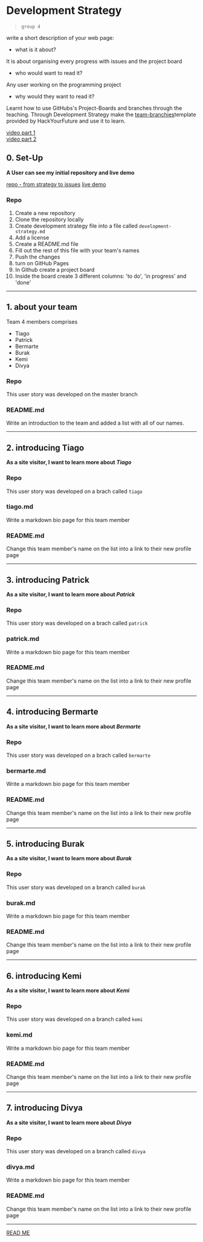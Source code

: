 # Development Strategy

> `group 4`

write a short description of your web page:

- what is it about?

It is about organising every progress with issues and the project board 

- who would want to read it?

Any user working on the programming project

- why would they want to read it?


Learnt how to use GitHubs's Project-Boards and branches through the teaching. Through Development Strategy make the [team-branchies](https://github.com/HackYourFutureBelgium/team-branchies/blob/master/development-strategy.md)template provided by HackYourFuture and use it to learn.

[video part 1](https://vimeo.com/465288009)    
[video part 2](https://vimeo.com/465288632)    

## 0. Set-Up

__A User can see my initial repository and live demo__

[repo - from strategy to issues](https://kemmy72.github.io/from-strategy-to-issues/)
[live demo](https://kemmy72.github.io/from-strategy-to-issues/)

### Repo

1. Create a new repository
1. Clone the repository locally
1. Create development strategy file into a file called `development-strategy.md`
1. Add a license
1. Create a README.md file
1. Fill out the rest of this file with your team's names
1. Push the changes
1. turn on GitHub Pages
1. In Github create a project board
1. Inside the board create 3 different columns: 'to do', 'in progress' and 'done'

---

## 1. about your team

Team 4 members comprises

* Tiago
* Patrick
* Bermarte
* Burak
* Kemi
* Divya

### Repo

This user story was developed on the master branch

### README.md

Write an introduction to the team and added a list with all of our names.

---

## 2. introducing Tiago

__As a site visitor, I want to learn more about *Tiago*__

### Repo

This user story was developed on a brach called `tiago`

### tiago.md

Write a markdown bio page for this team member

### README.md

Change this team member's name on the list into a link to their new profile page

---
## 3. introducing Patrick

__As a site visitor, I want to learn more about *Patrick*__

### Repo

This user story was developed on a brach called `patrick`

### patrick.md

Write a markdown bio page for this team member

### README.md

Change this team member's name on the list into a link to their new profile page

---
## 4. introducing Bermarte

__As a site visitor, I want to learn more about *Bermarte*__

### Repo

This user story was developed on a brach called `bermarte`

### bermarte.md

Write a markdown bio page for this team member

### README.md

Change this team member's name on the list into a link to their new profile page

---
## 5. introducing Burak

__As a site visitor, I want to learn more about *Burak*__

### Repo

This user story was developed on a branch called `burak`

### burak.md

Write a markdown bio page for this team member

### README.md

Change this team member's name on the list into a link to their new profile page

---
## 6. introducing Kemi

__As a site visitor, I want to learn more about *Kemi*__

### Repo

This user story was developed on a branch called `kemi`

### kemi.md

Write a markdown bio page for this team member

### README.md

Change this team member's name on the list into a link to their new profile page

---
## 7. introducing Divya

__As a site visitor, I want to learn more about *Divya*__

### Repo

This user story was developed on a branch called `divya`

### divya.md

Write a markdown bio page for this team member

### README.md    


Change this team member's name on the list into a link to their new profile page

---
[READ ME](README.md)
